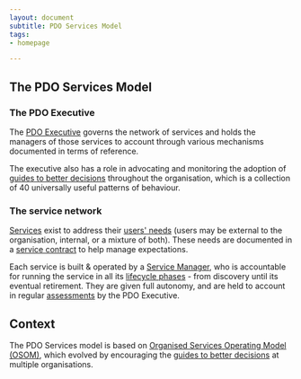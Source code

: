 ```yaml
---
layout: document
subtitle: PDO Services Model
tags:
- homepage

---
```

## The PDO Services Model

### The PDO Executive

The [PDO Executive](/executive) governs the network of services and holds the managers  of those services to account through various mechanisms documented in terms of reference.

The executive also has a role in advocating and monitoring the adoption of [guides to better decisions](/doctrine) throughout the organisation, which is a collection of 40 universally useful patterns of behaviour.

### The service network

[Services](/services/) exist to address their [users' needs](/user-needs) (users may be external to the organisation, internal, or a mixture of both). These needs are documented in a [service contract](/service-contract) to help manage expectations.

Each service is built & operated by a [Service Manager](/service-managers), who is accountable for running the service in all its [lifecycle phases](/lifecycle) - from discovery until its eventual retirement.  They are given full autonomy, and are held to account in regular [assessments](/assessments) by the PDO Executive.

## Context

The PDO Services model is based on [Organised Services Operating Model (OSOM)](https://osom.guide), which evolved by encouraging the [guides to better decisions](/doctrine) at multiple organisations.

